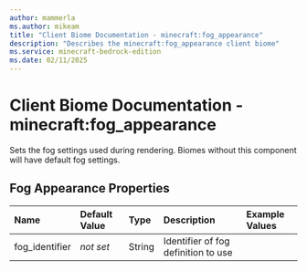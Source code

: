 ```yaml
---
author: mammerla
ms.author: mikeam
title: "Client Biome Documentation - minecraft:fog_appearance"
description: "Describes the minecraft:fog_appearance client biome"
ms.service: minecraft-bedrock-edition
ms.date: 02/11/2025 
---
```


# Client Biome Documentation - minecraft:fog_appearance

Sets the fog settings used during rendering. Biomes without this component will have default fog settings.


## Fog Appearance Properties

|Name       |Default Value |Type |Description |Example Values |
|:----------|:-------------|:----|:-----------|:------------- |
| fog_identifier | *not set* | String | Identifier of fog definition to use |  | 